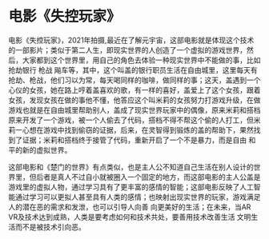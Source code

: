 # 电影《失控玩家》

电影《失控玩家》，2021年拍摄,最近在了解元宇宙，这部电影就是体现这个技术的一部影片；类似于第二人生，即现实世界的人创造了一个虚拟的游戏世界，然后，大家都到这个世界里，用自己的角色去体验一种现实世界中不能做的事，比如抢劫银行 枪战 飚车等，其中，这个叫盖的银行职员生活在自由城里，这里每天有抢劫、枪战，他们习以为常，每天喝同样的咖啡，做同样的事；这天，盖遇到一个心仪的女孩，她在路上哼着盖喜欢的歌，有一样的喜好，盖爱上了这个女孩，跟着女孩，发现女孩在做的事他不懂，他答应这个叫米莉的女孩努力打游戏升级，在做游戏也就是在自由城里帮助别人，盖成了现实世界玩家中的偶像，原来米莉和搭档原来开发了一个游戏，被一个人偷去了代码，搭档不得不帮这个偷的人打工，但米莉一心想在游戏中找到偷窃的证据，后来，在灵智得到锻炼的盖的帮助下，果然找到了证据；米莉和搭档终于接管了代码，重新开启了一个不是暴力，而是自由 和平的新的虚拟世界。

这部电影和《楚门的世界》有点类似，也是主人公不知道自己生活在别人设计的世界里，但后者是真人不过自小就被圈入一个固定的地方，而这部电影的主人公盖是游戏里的虚拟人物，通过学习具有了更丰富的感情的智能；这部电影反映了人工智能通过学习可以更拟人甚至具有人类的感情；也映射出现实世界的玩家，游戏满足人的潜在恶的需求和发泄，也可以引导人向善 向更美好的生活；在未来，当AR VR及技术达到成熟，人类是要考虑如何和技术共处，要善用技术改善生活 文明生活而不是被技术引向恶。